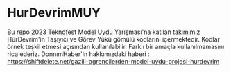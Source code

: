 # HurDevrimMUY #
Bu repo 2023 Teknofest Model Uydu Yarışması'na katılan takımımız HürDevrim'in Taşıyıcı ve Görev Yükü gömülü kodlarını içermektedir.
Kodlar örnek teşkil etmesi açısından kullanılabilir. Farklı bir amaçla kullanılmamasını rica ederiz.
DonnımHaber'in hakkımızdaki haberi : https://shiftdelete.net/gazili-ogrencilerden-model-uydu-projesi-hurdevrim
